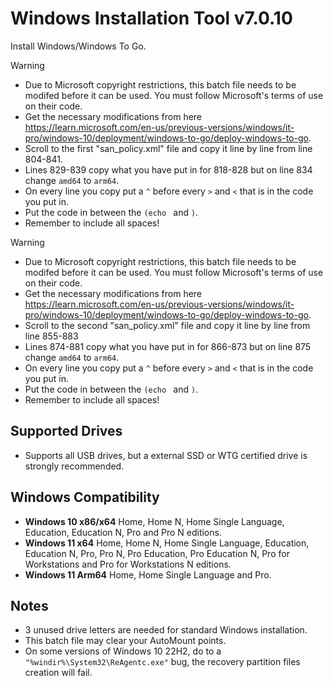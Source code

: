 # Windows Installation Tool v7.0.10
Install Windows/Windows To Go.

> [!WARNING]
> - Due to Microsoft copyright restrictions, this batch file needs to be modifed before it can be used. You must follow Microsoft's terms of use on their code.
> - Get the necessary modifications from here https://learn.microsoft.com/en-us/previous-versions/windows/it-pro/windows-10/deployment/windows-to-go/deploy-windows-to-go.
> - Scroll to the first "san_policy.xml" file and copy it line by line from line 804-841.
> - Lines 829-839 copy what you have put in for 818-828 but on line 834 change `amd64` to `arm64`.
> - On every line you copy put a `^` before every `>` and `<` that is in the code you put in.
> - Put the code in between the `(echo ` and `)`.
> - Remember to include all spaces!

> [!WARNING]
> - Due to Microsoft copyright restrictions, this batch file needs to be modifed before it can be used. You must follow Microsoft's terms of use on their code.
> - Get the necessary modifications from here https://learn.microsoft.com/en-us/previous-versions/windows/it-pro/windows-10/deployment/windows-to-go/deploy-windows-to-go.
> - Scroll to the second "san_policy.xml" file and copy it line by line from line 855-883
> - Lines 874-881 copy what you have put in for 866-873 but on line 875 change `amd64` to `arm64`.
> - On every line you copy put a `^` before every `>` and `<` that is in the code you put in.
> - Put the code in between the `(echo ` and `)`.
> - Remember to include all spaces!

## Supported Drives
- Supports all USB drives, but a external SSD or WTG certified drive is strongly recommended.

## Windows Compatibility
- **Windows 10 x86/x64** Home, Home N, Home Single Language, Education, Education N, Pro and Pro N editions.
- **Windows 11 x64** Home, Home N, Home Single Language, Education, Education N, Pro, Pro N, Pro Education, Pro Education N, Pro for Workstations and Pro for Workstations N editions.  
- **Windows 11 Arm64** Home, Home Single Language and Pro.

## Notes
- 3 unused drive letters are needed for standard Windows installation.
- This batch file may clear your AutoMount points.
- On some versions of Windows 10 22H2, do to a `"%windir%\System32\ReAgentc.exe"` bug, the recovery partition files creation will fail.
